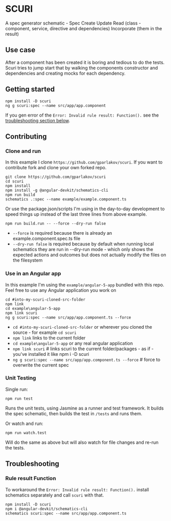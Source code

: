 # SCURI
A spec generator schematic - Spec Create Update Read (class - component, service, directive and dependencies) Incorporate (them in the result)

## Use case
After a component has been created it is boring and tedious to do the tests. Scuri tries to jump start that by walking the components constructor and dependencies and creating mocks for each dependency.

## Getting started
```
npm install -D scuri
ng g scuri:spec --name src/app/app.component
```
If you gen error of the `Error: Invalid rule result: Function().` see the [troubleshooting section below](#Rule_result_Function).

## Contributing

### Clone and run
In this example I clone `https://github.com/gparlakov/scuri`. If you want to contribute fork and clone your own forked repo.

```
git clone https://github.com/gparlakov/scuri
cd scuri
npm install
npm install -g @angular-devkit/schematics-cli
npm run build
schematics .:spec --name example/example.component.ts
```

Or use the package.json/scripts I'm using in the day-to-day development to speed things up instead of the last three lines from above example.
```
npm run build.run -- --force --dry-run false
```
 - `--force` is required because there is already an example.component.spec.ts file
 - `--dry-run false` is required because by default when running local schematics they are run in --dry-run mode - which only shows the expected actions and outcomes but does not actually modify the files on the filesystem

### Use in an Angular app
In this example I'm using the `example/angular-5-app` bundled with this repo. Feel free to use any Angular application you work on
```
cd #into-my-scuri-cloned-src-folder
npm link
cd example\angular-5-app
npm link scuri
ng g scuri:spec --name src/app/app.component.ts --force
```

- `cd #into-my-scuri-cloned-src-folder` or wherever you cloned the source - for example `cd scuri`
- `npm link`  links to the current folder
- `cd example\angular-5-app`  or any real angular application
- `npm link scuri` # links scuri to the current folder/packages - as if - you've installed it like npm i -D scuri
- `ng g scuri:spec --name src/app/app.component.ts --force` # force to overwrite the current spec

### Unit Testing
Single run:
```
npm run test
```
Runs the unit tests, using Jasmine as a runner and test framework. It builds the spec schematic, then builds the test in `/tests` and runs them.

Or watch and run:
```
npm run watch.test
```
Will do the same as above but will also watch for file changes and re-run the tests.


## Troubleshooting

### Rule result Function
To workaround the `Error: Invalid rule result: Function().` install schematics separately and call `scuri` with that.
```
npm install -D scuri
npm i @angular-devkit/schematics-cli
schematics scuri:spec --name src/app/app.component.ts
```

